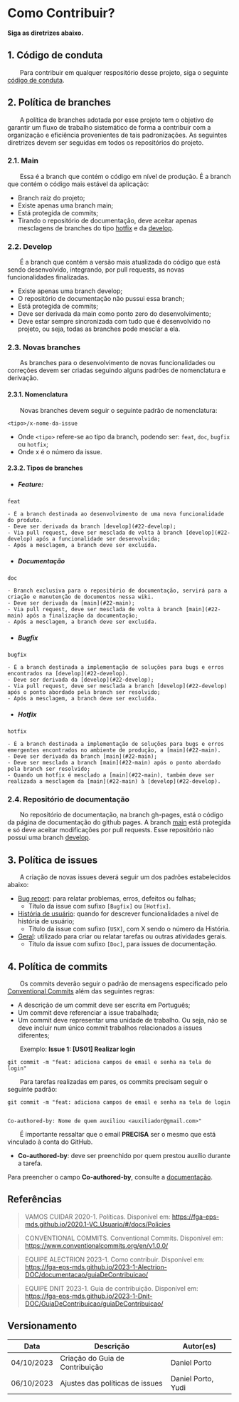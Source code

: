 # Como Contribuir?

**Siga as diretrizes abaixo.**

## 1. Código de conduta

&emsp;&emsp;Para contribuir em qualquer respositório desse projeto, siga o seguinte [código de conduta](CODE_OF_CONDUCT.md).

## 2. Política de branches

&emsp;&emsp;A política de branches adotada por esse projeto tem o objetivo de garantir um fluxo de trabalho sistemático de forma a contribuir com a organização e eficiência provenientes de tais padronizações. As seguintes diretrizes devem ser seguidas em todos os repositórios do projeto.

### 2.1. Main

&emsp;&emsp;Essa é a branch que contém o código em nível de produção. É a branch que contém o código mais estável da aplicação:

- Branch raiz do projeto;
- Existe apenas uma branch main;
- Está protegida de commits;
- Tirando o repositório de documentação, deve aceitar apenas mesclagens de branches do tipo [hotfix](#hotfix) e da [develop](#22-develop).


### 2.2. Develop

&emsp;&emsp;É a branch que contém a versão mais atualizada do código que está sendo desenvolvido, integrando, por pull requests, as novas funcionalidades finalizadas.

- Existe apenas uma branch develop;
- O repositório de documentação não pussui essa branch;
- Está protegida de commits;
- Deve ser derivada da main como ponto zero do desenvolvimento;
- Deve estar sempre sincronizada com tudo que é desenvolvido no projeto, ou seja, todas as branches pode mesclar a ela.

### 2.3. Novas branches

&emsp;&emsp;As branches para o desenvolvimento de novas funcionalidades ou correções devem ser criadas seguindo alguns padrões de nomenclatura e derivação.

#### 2.3.1. Nomenclatura

&emsp;&emsp;Novas branches devem seguir o seguinte padrão de nomenclatura:

    <tipo>/x-nome-da-issue

- Onde `<tipo>` refere-se ao tipo da branch, podendo ser: `feat`, `doc`, `bugfix` ou `hotfix`;
- Onde x é o número da issue.

#### 2.3.2. Tipos de branches

- ##### Feature: 
`feat`

    - É a branch destinada ao desenvolvimento de uma nova funcionalidade do produto.
    - Deve ser derivada da branch [develop](#22-develop);
    - Via pull request, deve ser mesclada de volta à branch [develop](#22-develop) após a funcionalidade ser desenvolvida;
    - Após a mesclagem, a branch deve ser excluída.



- ##### Documentação
`doc`

    - Branch exclusiva para o repositório de documentação, servirá para a criação e manutenção de documentos nessa wiki.
    - Deve ser derivada da [main](#22-main);
    - Via pull request, deve ser mesclada de volta à branch [main](#22-main) após a finalização da documentação;
    - Após a mesclagem, a branch deve ser excluída.

- ##### Bugfix
`bugfix`

    - É a branch destinada a implementação de soluções para bugs e erros encontrados na [develop](#22-develop).
    - Deve ser derivada da [develop](#22-develop);
    - Via pull request, deve ser mesclada a branch [develop](#22-develop) após o ponto abordado pela branch ser resolvido;
    - Após a mesclagem, a branch deve ser excluída.

- ##### Hotfix
`hotfix`

    - É a branch destinada a implementação de soluções para bugs e erros emergentes encontrados no ambiente de produção, a [main](#22-main).
    - Deve ser derivada da branch [main](#22-main);
    - Deve ser mesclada a branch [main](#22-main) após o ponto abordado pela branch ser resolvido;
    - Quando um hotfix é mesclado a [main](#22-main), também deve ser realizada a mesclagem da [main](#22-main) à [develop](#22-develop).
 
### 2.4. Repositório de documentação

&emsp;&emsp;No repositório de documentação, na branch gh-pages, está o código da página de documentação do github pages. A branch [main](#21-main) está protegida e só deve aceitar modificações por pull requests. Esse repositório não possui uma branch [develop](#22-develop).

## 3. Política de issues
&emsp;&emsp;A criação de novas issues deverá seguir um dos padrões estabelecidos abaixo:

- [Bug report](https://github.com/fga-eps-mds/2023.2-Dnit-DOC/tree/main/.github/workflows/ISSUE_TEMPLATE/bug_report.md): para relatar problemas, erros, defeitos ou falhas;
    - Título da issue com sufixo `[Bugfix]` ou `[Hotfix]`.
- [História de usuário](https://github.com/fga-eps-mds/2023.2-Dnit-DOC/tree/main/.github/workflows/ISSUE_TEMPLATE/historia_de_usuario.md): quando for descrever funcionalidades a nível de história de usuário;
    - Título da issue com sufixo `[USX]`, com X sendo o número da História.
- [Geral](https://github.com/fga-eps-mds/2023.2-Dnit-DOC/tree/main/.github/workflows/ISSUE_TEMPLATE/geral.md): utilizado para criar ou relatar tarefas ou outras atividades gerais.
    - Título da issue com sufixo `[Doc]`, para issues de documentação.

## 4. Política de commits
&emsp;&emsp;Os commits deverão seguir o padrão de mensagens especificado pelo [Conventional Commits](https://www.conventionalcommits.org/en/v1.0.0/) além das seguintes regras:

- A descrição de um commit deve ser escrita em Português;
- Um commit deve referenciar a issue trabalhada;
- Um commit deve representar uma unidade de trabalho. Ou seja, não se deve incluir num único commit trabalhos relacionados a issues diferentes;

&emsp;&emsp;Exemplo: **Issue 1: [US01] Realizar login**

    git commit -m "feat: adiciona campos de email e senha na tela de login"

&emsp;&emsp;Para tarefas realizadas em pares, os commits precisam seguir o seguinte padrão:

    git commit -m "feat: adiciona campos de email e senha na tela de login

    
    Co-authored-by: Nome de quem auxiliou <auxiliador@gmail.com>"

&emsp;&emsp;É importante ressaltar que o email **PRECISA** ser o mesmo que está vinculado à conta do GitHub.

- **Co-authored-by**: deve ser preenchido por quem prestou auxílio durante a tarefa.

Para preencher o campo **Co-authored-by**, consulte a [documentação](https://docs.github.com/en/pull-requests/committing-changes-to-your-project/creating-and-editing-commits/creating-a-commit-with-multiple-authors).

## Referências

> VAMOS CUIDAR 2020-1. Políticas. Disponível em: <https://fga-eps-mds.github.io/2020.1-VC_Usuario/#/docs/Policies>

> CONVENTIONAL COMMITS. Conventional Commits. Disponível em: <https://www.conventionalcommits.org/en/v1.0.0/>

> EQUIPE ALECTRION 2023-1. Como contribuir. Disponível em: <https://fga-eps-mds.github.io/2023-1-Alectrion-DOC/documentacao/guiaDeContribuicao/>

> EQUIPE DNIT 2023-1. Guia de contribuição. Disponível em: <https://fga-eps-mds.github.io/2023-1-Dnit-DOC/GuiaDeContribuicao/guiaDeContribuicao/>

## Versionamento

|**Data**|**Descrição**|**Autor(es)**|
|:-:|---|---|
| 04/10/2023 | Criação do Guia de Contribuição | Daniel Porto |
| 06/10/2023 | Ajustes das políticas de issues | Daniel Porto, Yudi |

